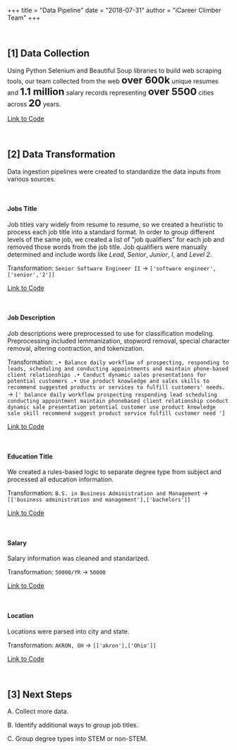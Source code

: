 +++
title = "Data Pipeline"
date = "2018-07-31"
author = "iCareer Climber Team"
+++

</br>

## [1] Data Collection

Using Python Selenium and Beautiful Soup libraries to build web scraping tools, our team collected from the web <span style="font-size:22px;">__over 600k__</span> unique resumes and <span style="font-size:22px;">__1.1 million__</span> salary records representing <span style="font-size:22px;">__over 5500__</span> cities across <span style="font-size:22px;">__20__</span> years.

[Link to Code](https://github.com/kbelsvik/career-skills-capstone/tree/master/scrape)

</br>

## [2] Data Transformation

Data ingestion pipelines were created to standardize the data inputs from various sources.

</br>

#### Jobs Title

Job titles vary widely from resume to resume, so we created a heuristic to process each job title into a standard format. In order to group different levels of the same job, we created a list of "job qualifiers" for each job and removed those words from the job title. Job qualifiers were manually determined and include words like *Lead*, *Senior*, *Junior*, *I*, and *Level 2*.

Transformation: ```Senior Software Engineer II``` &rarr; ```['software engineer',['senior','2']]```

[Link to Code](https://github.com/kbelsvik/career-skills-capstone/blob/master/model_pipeline/01_process_job_titles_all_datasets.ipynb)

</br>

#### Job Description

Job descriptions were preprocessed to use for classification modeling. Preprocessing included lemmanization, stopword removal, special character removal, altering contraction, and tokenization. 

Transformation: ```.• Balance daily workflow of prospecting, responding to leads, scheduling and conducting appointments and maintain phone-based client relationships .• Conduct dynamic sales presentations for potential customers .• Use product knowledge and sales skills to recommend suggested products or services to fulfill customers' needs.``` &rarr; ```[' balance daily workflow prospecting responding lead scheduling conducting appointment maintain phonebased client relationship conduct dynamic sale presentation potential customer use product knowledge sale skill recommend suggest product service fulfill customer need ']```

[Link to Code](https://github.com/kbelsvik/career-skills-capstone/blob/master/model_pipeline/functions/word_preprocessing.py)

</br>

#### Education Title

We created a rules-based logic to separate degree type from subject and processed all education information.

Transformation: ```B.S. in Business Administration and Management``` &rarr; ```[['business administration and management'],['bachelors']]```

[Link to Code](https://github.com/kbelsvik/career-skills-capstone/blob/master/model_pipeline/04_process_edu_for_bar_chart.ipynb)

</br>

#### Salary

Salary information was cleaned and standarized.

Transformation: ```50000/YR``` &rarr; ```50000```

[Link to Code](https://github.com/kbelsvik/career-skills-capstone/blob/master/model_pipeline/02_process_other_fields_all_datasets.ipynb)

</br>

#### Location

Locations were parsed into city and state.

Transformation: ```AKRON, OH``` &rarr; ```[['akron'],['Ohio']]```

[Link to Code](https://github.com/kbelsvik/career-skills-capstone/blob/master/model_pipeline/02_process_other_fields_all_datasets.ipynb)

</br>

## [3] Next Steps

A. Collect more data.

B. Identify additional ways to group job titles.

C. Group degree types into STEM or non-STEM.
